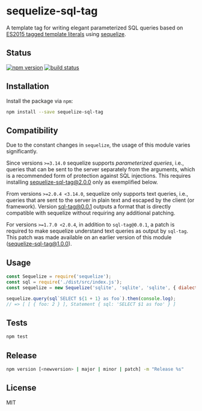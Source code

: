 # sequelize-sql-tag

A template tag for writing elegant parameterized SQL queries based on [ES2015 tagged template literals](https://developer.mozilla.org/en-US/docs/Web/JavaScript/Reference/Template_literals#Tagged_template_literals) using [sequelize](https://github.com/sequelize/sequelize).

## Status

[![npm version][npm-image]][npm-url]
[![build status][travis-image]][travis-url]

## Installation

Install the package via `npm`:

```sh
npm install --save sequelize-sql-tag
```

## Compatibility

Due to the constant changes in `sequelize`, the usage of this module varies significantly.

Since versions `>=3.14.0` sequelize supports *parameterized queries*, i.e., queries that can be sent to the server separately from the arguments, which is a recommended form of protection against SQL injections. This requires installing [sequelize-sql-tag@2.0.0](https://github.com/seegno/sql-tag/tree/v2.0.0) only as exemplified below.

From versions `>=2.0.4 <3.14.0`, sequelize only supports text queries, i.e., queries that are sent to the server in plain text and escaped by the client (or framework). Version [sql-tag@0.0.1](https://github.com/seegno/sql-tag/tree/v0.0.1) outputs a format that is directly compatible with sequelize without requiring any additional patching.

For versions `>=1.7.0 <2.0.4`, in addition to `sql-tag@0.0.1`, a patch is required to make sequelize understand text queries as output by `sql-tag`. This patch was made available on an earlier version of this module ([sequelize-sql-tag@1.0.0](https://github.com/seegno/sequelize-sql-tag/tree/v1.0.0)).

## Usage

```js
const Sequelize = require('sequelize');
const sql = require('./dist/src/index.js');
const sequelize = new Sequelize('sqlite', 'sqlite', 'sqlite', { dialect: 'sqlite', logging: false });

sequelize.query(sql`SELECT ${1 + 1} as foo`).then(console.log);
// => [ [ { foo: 2 } ], Statement { sql: 'SELECT $1 as foo' } ]
```

## Tests

```sh
npm test
```

## Release

```sh
npm version [<newversion> | major | minor | patch] -m "Release %s"
```

## License

MIT

[npm-image]: https://img.shields.io/npm/v/sequelize-sql-tag.svg?style=flat-square
[npm-url]: https://www.npmjs.com/package/sequelize-sql-tag
[travis-image]: https://img.shields.io/travis/seegno/sequelize-sql-tag/v2.0.0.svg?style=flat-square
[travis-url]: https://travis-ci.org/seegno/sequelize-sql-tag
